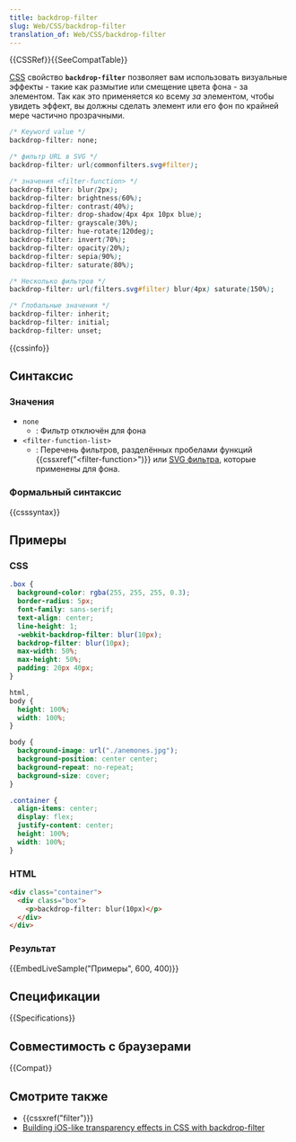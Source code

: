 ```yaml
---
title: backdrop-filter
slug: Web/CSS/backdrop-filter
translation_of: Web/CSS/backdrop-filter
---
```


{{CSSRef}}{{SeeCompatTable}}

[CSS](/ru/docs/Web/CSS) свойство **`backdrop-filter`** позволяет вам использовать визуальные эффекты - такие как размытие или смещение цвета фона - за элементом. Так как это применяется ко всему _за_ элементом, чтобы увидеть эффект, вы должны сделать элемент или его фон по крайней мере частично прозрачными.

```css
/* Keyword value */
backdrop-filter: none;

/* фильтр URL в SVG */
backdrop-filter: url(commonfilters.svg#filter);

/* значения <filter-function> */
backdrop-filter: blur(2px);
backdrop-filter: brightness(60%);
backdrop-filter: contrast(40%);
backdrop-filter: drop-shadow(4px 4px 10px blue);
backdrop-filter: grayscale(30%);
backdrop-filter: hue-rotate(120deg);
backdrop-filter: invert(70%);
backdrop-filter: opacity(20%);
backdrop-filter: sepia(90%);
backdrop-filter: saturate(80%);

/* Несколько фильтров */
backdrop-filter: url(filters.svg#filter) blur(4px) saturate(150%);

/* Глобальные значения */
backdrop-filter: inherit;
backdrop-filter: initial;
backdrop-filter: unset;
```

{{cssinfo}}

## Синтаксис

### Значения

- `none`
  - : Фильтр отключён для фона
- `<filter-function-list>`
  - : Перечень фильтров, разделённых пробелами функций {{cssxref("&lt;filter-function&gt;")}} или [SVG фильтра](/ru/docs/Web/SVG/Element/filter), которые применены для фона.

### Формальный синтаксис

{{csssyntax}}

## Примеры

### CSS

```css
.box {
  background-color: rgba(255, 255, 255, 0.3);
  border-radius: 5px;
  font-family: sans-serif;
  text-align: center;
  line-height: 1;
  -webkit-backdrop-filter: blur(10px);
  backdrop-filter: blur(10px);
  max-width: 50%;
  max-height: 50%;
  padding: 20px 40px;
}

html,
body {
  height: 100%;
  width: 100%;
}

body {
  background-image: url("./anemones.jpg");
  background-position: center center;
  background-repeat: no-repeat;
  background-size: cover;
}

.container {
  align-items: center;
  display: flex;
  justify-content: center;
  height: 100%;
  width: 100%;
}
```

### HTML

```html
<div class="container">
  <div class="box">
    <p>backdrop-filter: blur(10px)</p>
  </div>
</div>
```

### Результат

{{EmbedLiveSample("Примеры", 600, 400)}}

## Спецификации

{{Specifications}}

## Совместимость с браузерами

{{Compat}}

## Смотрите также

- {{cssxref("filter")}}
- [Building iOS-like transparency effects in CSS with backdrop-filter](http://product.voxmedia.com/til/2015/2/17/8053347/css-ios-transparency-with-webkit-backdrop-filter)
